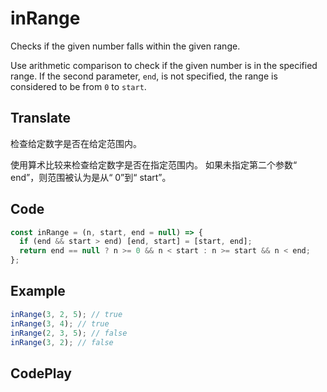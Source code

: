 # inRange

Checks if the given number falls within the given range.

Use arithmetic comparison to check if the given number is in the specified range.
If the second parameter, `end`, is not specified, the range is considered to be from `0` to `start`.

## Translate

检查给定数字是否在给定范围内。

使用算术比较来检查给定数字是否在指定范围内。
如果未指定第二个参数“ end”，则范围被认为是从“ 0”到“ start”。

## Code

```js
const inRange = (n, start, end = null) => {
  if (end && start > end) [end, start] = [start, end];
  return end == null ? n >= 0 && n < start : n >= start && n < end;
};
```

## Example

```js
inRange(3, 2, 5); // true
inRange(3, 4); // true
inRange(2, 3, 5); // false
inRange(3, 2); // false
```

## CodePlay

<template>
  <code-play codeplay-id="" />
</template>
